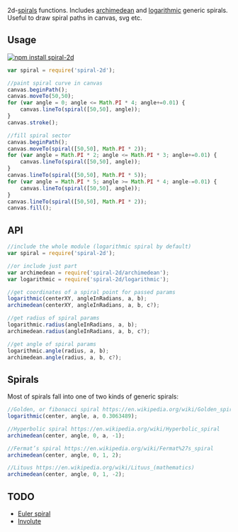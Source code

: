 2d-[spirals](https://en.wikipedia.org/wiki/Spiral) functions. Includes [archimedean](https://en.wikipedia.org/wiki/Archimedean_spiral) and [logarithmic](https://en.wikipedia.org/wiki/Logarithmic_spiral) generic spirals. Useful to draw spiral paths in canvas, svg etc.

## Usage

[![npm install spiral-2d](https://nodei.co/npm/spiral-2d.png?mini=true)](https://npmjs.org/package/spiral-2d/)

```js
var spiral = require('spiral-2d');

//paint spiral curve in canvas
canvas.beginPath();
canvas.moveTo(50,50);
for (var angle = 0; angle <= Math.PI * 4; angle+=0.01) {
	canvas.lineTo(spiral([50,50], angle));
}
canvas.stroke();

//fill spiral sector
canvas.beginPath();
canvas.moveTo(spiral([50,50], Math.PI * 2));
for (var angle = Math.PI * 2; angle <= Math.PI * 3; angle+=0.01) {
	canvas.lineTo(spiral([50,50], angle));
}
canvas.lineTo(spiral([50,50], Math.PI * 5));
for (var angle = Math.PI * 5; angle >= Math.PI * 4; angle-=0.01) {
	canvas.lineTo(spiral([50,50], angle));
}
canvas.lineTo(spiral([50,50], Math.PI * 2));
canvas.fill();
```

## API

```js
//include the whole module (logarithmic spiral by default)
var spiral = require('spiral-2d');

//or include just part
var archimedean = require('spiral-2d/archimedean');
var logarithmic = require('spiral-2d/logarithmic');

//get coordinates of a spiral point for passed params
logarithmic(centerXY, angleInRadians, a, b);
archimedean(centerXY, angleInRadians, a, b, c?);

//get radius of spiral params
logarithmic.radius(angleInRadians, a, b);
archimedean.radius(angleInRadians, a, b, c?);

//get angle of spiral params
logarithmic.angle(radius, a, b);
archimedean.angle(radius, a, b, c?);
```

## Spirals

Most of spirals fall into one of two kinds of generic spirals:

```js
//Golden, or fibonacci spiral https://en.wikipedia.org/wiki/Golden_spiral
logarithmic(center, angle, a, 0.3063489);

//Hyperbolic spiral https://en.wikipedia.org/wiki/Hyperbolic_spiral
archimedean(center, angle, 0, a, -1);

//Fermat’s spiral https://en.wikipedia.org/wiki/Fermat%27s_spiral
archimedean(center, angle, 0, 1, 2);

//Lituus https://en.wikipedia.org/wiki/Lituus_(mathematics)
archimedean(center, angle, 0, 1, -2);
```

## TODO

- [Euler spiral](https://en.wikipedia.org/wiki/Euler_spiral)
- [Involute](https://en.wikipedia.org/wiki/involute)
